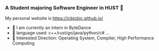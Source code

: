 ### A Student majoring Software Engineer in HUST 👋
My personal website is https://jcbjcbjc.github.io/
- 🔭 I am currently an intern in ByteDance
- 🌱 language used: c++/rust/go/java/python/c# ...
- 👯 Interested Direction: Operating System, Compiler, High Performance Computing


<!--
**jcbjcbjc/jcbjcbjc** is a ✨ _special_ ✨ repository because its `README.md` (this file) appears on your GitHub profile.

Here are some ideas to get you started:

- 🔭 I’m currently working on ...
- 🌱 I’m currently learning ...
- 👯 I’m looking to collaborate on ...
- 🤔 I’m looking for help with ...
- 💬 Ask me about ...
- 📫 How to reach me: ...
- 😄 Pronouns: ...
- ⚡ Fun fact: ...
-->
